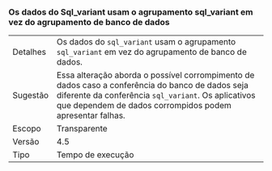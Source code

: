 ### <a name="sqlvariant-data-uses-sqlvariant-collation-rather-than-database-collation"></a>Os dados do Sql_variant usam o agrupamento sql_variant em vez do agrupamento de banco de dados

|   |   |
|---|---|
|Detalhes|Os dados do <code>sql_variant</code> usam o agrupamento <code>sql_variant</code> em vez do agrupamento de banco de dados.|
|Sugestão|Essa alteração aborda o possível corrompimento de dados caso a conferência do banco de dados seja diferente da conferência <code>sql_variant</code>. Os aplicativos que dependem de dados corrompidos podem apresentar falhas.|
|Escopo|Transparente|
|Versão|4.5|
|Tipo|Tempo de execução|


